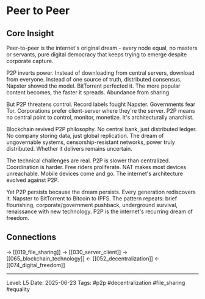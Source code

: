 # Peer to Peer

## Core Insight
Peer-to-peer is the internet's original dream - every node equal, no masters or servants, pure digital democracy that keeps trying to emerge despite corporate capture.

P2P inverts power. Instead of downloading from central servers, download from everyone. Instead of one source of truth, distributed consensus. Napster showed the model. BitTorrent perfected it. The more popular content becomes, the faster it spreads. Abundance from sharing.

But P2P threatens control. Record labels fought Napster. Governments fear Tor. Corporations prefer client-server where they're the server. P2P means no central point to control, monitor, monetize. It's architecturally anarchist.

Blockchain revived P2P philosophy. No central bank, just distributed ledger. No company storing data, just global replication. The dream of ungovernable systems, censorship-resistant networks, power truly distributed. Whether it delivers remains uncertain.

The technical challenges are real. P2P is slower than centralized. Coordination is harder. Free riders proliferate. NAT makes most devices unreachable. Mobile devices come and go. The internet's architecture evolved against P2P.

Yet P2P persists because the dream persists. Every generation rediscovers it. Napster to BitTorrent to Bitcoin to IPFS. The pattern repeats: brief flourishing, corporate/government pushback, underground survival, renaissance with new technology. P2P is the internet's recurring dream of freedom.

## Connections
→ [[019_file_sharing]]
→ [[030_server_client]]
→ [[065_blockchain_technology]]
← [[052_decentralization]]
← [[074_digital_freedom]]

---
Level: L5
Date: 2025-06-23
Tags: #p2p #decentralization #file_sharing #equality